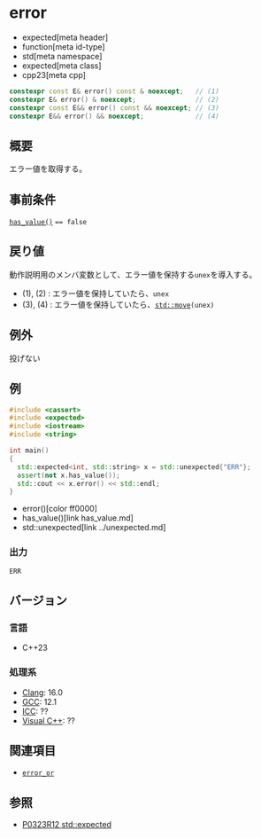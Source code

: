 # error
* expected[meta header]
* function[meta id-type]
* std[meta namespace]
* expected[meta class]
* cpp23[meta cpp]

```cpp
constexpr const E& error() const & noexcept;   // (1)
constexpr E& error() & noexcept;               // (2)
constexpr const E&& error() const && noexcept; // (3)
constexpr E&& error() && noexcept;             // (4)
```

## 概要
エラー値を取得する。


## 事前条件
[`has_value()`](has_value.md) `== false`


## 戻り値
動作説明用のメンバ変数として、エラー値を保持する`unex`を導入する。

- (1), (2) : エラー値を保持していたら、`unex`
- (3), (4) : エラー値を保持していたら、[`std::move`](/reference/utility/move.md)`(unex)`


## 例外
投げない


## 例
```cpp example
#include <cassert>
#include <expected>
#include <iostream>
#include <string>

int main()
{
  std::expected<int, std::string> x = std::unexpected{"ERR"};
  assert(not x.has_value());
  std::cout << x.error() << std::endl;
}
```
* error()[color ff0000]
* has_value()[link has_value.md]
* std::unexpected[link ../unexpected.md]

### 出力
```
ERR
```


## バージョン
### 言語
- C++23

### 処理系
- [Clang](/implementation.md#clang): 16.0
- [GCC](/implementation.md#gcc): 12.1
- [ICC](/implementation.md#icc): ??
- [Visual C++](/implementation.md#visual_cpp): ??


## 関連項目
- [`error_or`](error_or.md)


## 参照
- [P0323R12 std::expected](https://www.open-std.org/jtc1/sc22/wg21/docs/papers/2022/p0323r12.html)
